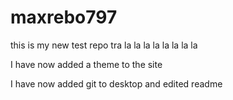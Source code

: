 # maxrebo797
this is my new test repo
tra la la la la la la la la

I have now added a theme to the site

I have now added git to desktop and edited readme
